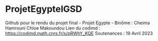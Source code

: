 # ProjetEgypteIGSD
Github pour le rendu du projet final - Projet Egypte - Binôme : Cheima Hamrouni Chloe Makoundou
Lien du codimd : https://codimd.math.cnrs.fr/s/pRWhY_KQE
Soutenances : 19 Avril 2023
